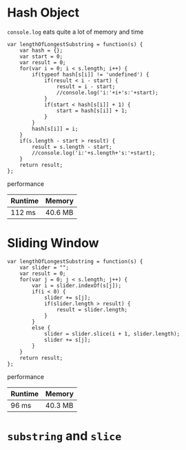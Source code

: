 # Hash Object

`console.log` eats quite a lot of memory and time

```
var lengthOfLongestSubstring = function(s) {
    var hash = {};
    var start = 0;
    var result = 0;
    for(var i = 0; i < s.length; i++) {
        if(typeof hash[s[i]] != 'undefined') {
            if(result < i - start) {
                result = i - start;
                //console.log('i:'+i+'s:'+start);
            }
            if(start < hash[s[i]] + 1) {
                start = hash[s[i]] + 1;                
            }
        }
        hash[s[i]] = i;
    }
    if(s.length - start > result) {
        result = s.length - start;
        //console.log('i:'+s.length+'s:'+start);
    }
    return result;
};
```

performance

| Runtime | Memory  |
|---      |---      |
| 112 ms  | 40.6 MB |


# Sliding Window

```
var lengthOfLongestSubstring = function(s) {
    var slider = "";
    var result = 0;
    for(var j = 0; j < s.length; j++) {
        var i = slider.indexOf(s[j]);
        if(i < 0) {
            slider += s[j];
            if(slider.length > result) {
                result = slider.length;
            }
        }
        else {
            slider = slider.slice(i + 1, slider.length);
            slider += s[j];
        }
    }
    return result;
};
```

performance 

| Runtime | Memory  |
|---      |---      |
| 96 ms  | 40.3 MB |


# `substring` and `slice`


